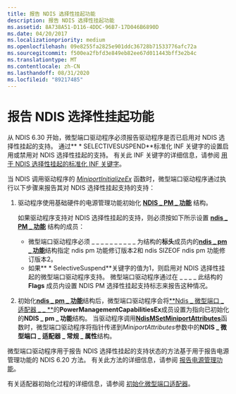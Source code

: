 ```yaml
---
title: 报告 NDIS 选择性挂起功能
description: 报告 NDIS 选择性挂起功能
ms.assetid: 8A738A51-D116-4DDC-96B7-17D046B6890D
ms.date: 04/20/2017
ms.localizationpriority: medium
ms.openlocfilehash: 09e8255fa2825e901ddc36728b71533776afc72a
ms.sourcegitcommit: f500ea2fbfd3e849eb82ee67d011443bff3e2b4c
ms.translationtype: MT
ms.contentlocale: zh-CN
ms.lasthandoff: 08/31/2020
ms.locfileid: "89217485"
---
```

# <a name="reporting-ndis-selective-suspend-capabilities"></a>报告 NDIS 选择性挂起功能


从 NDIS 6.30 开始，微型端口驱动程序必须报告驱动程序是否已启用对 NDIS 选择性挂起的支持。 通过** \* SELECTIVESUSPEND**标准化 INF 关键字的设置启用或禁用对 NDIS 选择性挂起的支持。 有关此 INF 关键字的详细信息，请参阅 [用于 NDIS 选择性挂起的标准化 INF 关键字](standardized-inf-keywords-for-ndis-selective-suspend.md)。

当 NDIS 调用驱动程序的 [*MiniportInitializeEx*](/windows-hardware/drivers/ddi/ndis/nc-ndis-miniport_initialize) 函数时，微型端口驱动程序通过执行以下步骤来报告其对 NDIS 选择性挂起支持的支持：

1.  驱动程序使用基础硬件的电源管理功能初始化 [**NDIS \_ PM \_ 功能**](/windows-hardware/drivers/ddi/ntddndis/ns-ntddndis-_ndis_pm_capabilities) 结构。

    如果驱动程序支持对 NDIS 选择性挂起的支持，则必须按如下所示设置 [**ndis \_ PM \_ 功能**](/windows-hardware/drivers/ddi/ntddndis/ns-ntddndis-_ndis_pm_capabilities) 结构的成员：

    -   微型端口驱动程序必须 \_ \_ \_ \_ \_ \_ \_ \_ \_ \_ 为结构的**标头**成员内的[**ndis \_ pm \_ 功能**](/windows-hardware/drivers/ddi/ntddndis/ns-ntddndis-_ndis_pm_capabilities)结构指定 ndis pm 功能修订版本2和 ndis SIZEOF ndis pm 功能修订版本2。
    -   如果** \* SelectiveSuspend**关键字的值为1，则启用对 NDIS 选择性挂起的微型端口驱动程序支持。 微型端口驱动程序通过在 \_ \_ \_ \_ 此结构的 **Flags** 成员内设置 NDIS PM 选择性挂起支持标志来报告这种情况。

2.  初始化[**ndis \_ pm \_ 功能**](/windows-hardware/drivers/ddi/ntddndis/ns-ntddndis-_ndis_pm_capabilities)结构后，微型端口驱动程序会将[**Ndis \_ 微型端口 \_ 适配器 \_ \_ **](/windows-hardware/drivers/ddi/ndis/ns-ndis-_ndis_miniport_adapter_general_attributes)的**PowerManagementCapabilitiesEx**成员设置为指向已初始化的**NDIS \_ pm \_ 功能**结构。 当驱动程序调用[**NdisMSetMiniportAttributes**](/windows-hardware/drivers/ddi/ndis/nf-ndis-ndismsetminiportattributes)函数时，微型端口驱动程序将指针传递到*MiniportAttributes*参数中的**NDIS \_ 微型端口 \_ 适配器 \_ 常规 \_ 属性**结构。

微型端口驱动程序用于报告 NDIS 选择性挂起的支持状态的方法基于用于报告电源管理功能的 NDIS 6.20 方法。 有关此方法的详细信息，请参阅 [报告电源管理功能](reporting-power-management-capabilities.md)。

有关适配器初始化过程的详细信息，请参阅 [初始化微型端口适配器](initializing-a-miniport-adapter.md)。

 

